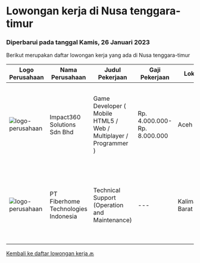 
  # Lowongan kerja di Nusa tenggara-timur

  ### Diperbarui pada tanggal Kamis, 26 Januari 2023

  Berikut merupakan daftar lowongan kerja yang ada di Nusa tenggara-timur

  |Logo Perusahaan | Nama Perusahaan | Judul Pekerjaan | Gaji Pekerjaan | Lokasi | Deskripsi | Tanggal diunggah | Pranala |
  | -------------- | --------------- | --------------- | --------- | --------- | -------------- | ------- | ----------- |
  |![logo-perusahaan](https://image-service-cdn.seek.com.au/f3e505b4d9da682a6f4f311bd59ccfe97c6d80cd/ee4dce1061f3f616224767ad58cb2fc751b8d2dc)|Impact360 Solutions Sdn Bhd|Game Developer ( Mobile HTML5 / Web / Multiplayer / Programmer )|Rp. 4.000.000-Rp. 8.000.000|Aceh|We are hiring remote HTML5 game developers from all parts of Indonesia. If you have real experience building HTML5 games or applications, you're...|Selasa, 17 Januari 2023|https://www.jobstreet.co.id/id/job/game-developer-mobile-html5-web-multiplayer-programmer-5249142/origin/my?token=0~5aba68a0-b84d-422c-b896-d63dd8468ec3&sectionRank=1&jobId=jobstreet-my-job-5249142|
|![logo-perusahaan](https://image-service-cdn.seek.com.au/75a0e137cbbbb6119c508c6dc1464d0ff9ef547b/ee4dce1061f3f616224767ad58cb2fc751b8d2dc)|PT Fiberhome Technologies Indonesia|Technical Support (Operation and Maintenance)|---|Kalimantan Barat|Job Description:1. Assist director to carry out work2.Translate for director and communicate with technical customer 3. Assist director to manage...|Jumat, 06 Januari 2023|https://www.jobstreet.co.id/id/job/technical-support-operation-and-maintenance-4171192?token=0~5aba68a0-b84d-422c-b896-d63dd8468ec3&sectionRank=2&jobId=jobstreet-id-job-4171192|


  [Kembali ke daftar lowongan kerja 🔙](../README.md#daftar-lowongan-kerja)
  
